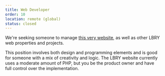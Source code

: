 ```yaml
---
title: Web Developer
order: 10
location: remote (global)
status: closed
---
```


We're seeking someone to manage [this very website](https://github.com/lbryio/lbry.io), as well as other LBRY web properties and projects.

This position involves both design and programming elements and is good for someone with a mix of creativity and logic. The LBRY website currently uses a moderate amount of PHP, but you be the product owner and have full control over the implementation.
